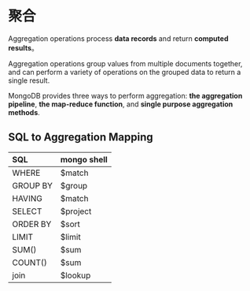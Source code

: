 # 聚合

Aggregation operations process **data records** and return **computed results**。

Aggregation operations group values from multiple documents together, and can perform a variety of operations on the grouped data to return a single result.

MongoDB provides three ways to perform aggregation: **the aggregation pipeline**, **the map-reduce function**, and **single purpose aggregation methods**.

## SQL to Aggregation Mapping

| SQL | mongo shell |
| :--- | :--- |
| WHERE | $match |
| GROUP BY | $group |
| HAVING | $match |
| SELECT | $project |
| ORDER BY | $sort |
| LIMIT | $limit |
| SUM\(\) | $sum |
| COUNT\(\) | $sum |
| join | $lookup |

